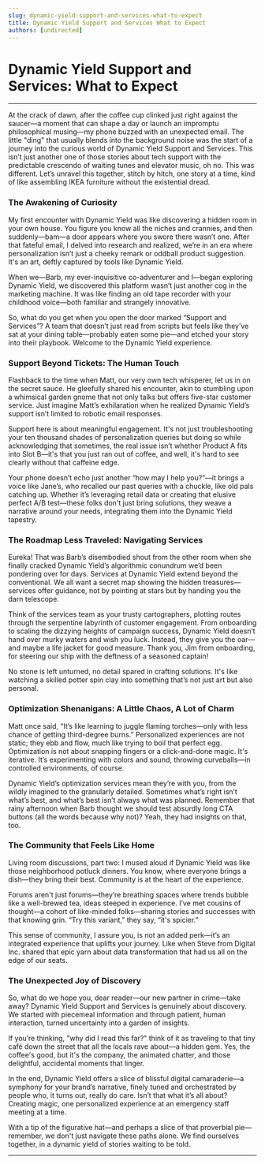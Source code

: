 ```yaml
---
slug: dynamic-yield-support-and-services-what-to-expect
title: Dynamic Yield Support and Services What to Expect
authors: [undirected]
---
```



# Dynamic Yield Support and Services: What to Expect

---

At the crack of dawn, after the coffee cup clinked just right against the saucer—a moment that can shape a day or launch an impromptu philosophical musing—my phone buzzed with an unexpected email. The little "ding" that usually blends into the background noise was the start of a journey into the curious world of Dynamic Yield Support and Services. This isn’t just another one of those stories about tech support with the predictable crescendo of waiting tunes and elevator music, oh no. This was different. Let’s unravel this together, stitch by hitch, one story at a time, kind of like assembling IKEA furniture without the existential dread.

### **The Awakening of Curiosity**

My first encounter with Dynamic Yield was like discovering a hidden room in your own house. You figure you know all the niches and crannies, and then suddenly—bam—a door appears where you swore there wasn’t one. After that fateful email, I delved into research and realized, we’re in an era where personalization isn’t just a cheeky remark or oddball product suggestion. It's an art, deftly captured by tools like Dynamic Yield.

When we—Barb, my ever-inquisitive co-adventurer and I—began exploring Dynamic Yield, we discovered this platform wasn’t just another cog in the marketing machine. It was like finding an old tape recorder with your childhood voice—both familiar and strangely innovative.

So, what do you get when you open the door marked “Support and Services”? A team that doesn’t just read from scripts but feels like they’ve sat at your dining table—probably eaten some pie—and etched your story into their playbook. Welcome to the Dynamic Yield experience.

### **Support Beyond Tickets: The Human Touch**

Flashback to the time when Matt, our very own tech whisperer, let us in on the secret sauce. He gleefully shared his encounter, akin to stumbling upon a whimsical garden gnome that not only talks but offers five-star customer service. Just imagine Matt’s exhilaration when he realized Dynamic Yield’s support isn’t limited to robotic email responses.

Support here is about meaningful engagement. It's not just troubleshooting your ten thousand shades of personalization queries but doing so while acknowledging that sometimes, the real issue isn’t whether Product A fits into Slot B—it's that you just ran out of coffee, and well, it's hard to see clearly without that caffeine edge.

Your phone doesn’t echo just another “how may I help you?”—it brings a voice like Jane’s, who recalled our past queries with a chuckle, like old pals catching up. Whether it’s leveraging retail data or creating that elusive perfect A/B test—these folks don't just bring solutions, they weave a narrative around your needs, integrating them into the Dynamic Yield tapestry.

### **The Roadmap Less Traveled: Navigating Services**

Eureka! That was Barb’s disembodied shout from the other room when she finally cracked Dynamic Yield’s algorithmic conundrum we’d been pondering over for days. Services at Dynamic Yield extend beyond the conventional. We all want a secret map showing the hidden treasures—services offer guidance, not by pointing at stars but by handing you the darn telescope.

Think of the services team as your trusty cartographers, plotting routes through the serpentine labyrinth of customer engagement. From onboarding to scaling the dizzying heights of campaign success, Dynamic Yield doesn’t hand over murky waters and wish you luck. Instead, they give you the oar—and maybe a life jacket for good measure. Thank you, Jim from onboarding, for steering our ship with the deftness of a seasoned captain!

No stone is left unturned, no detail spared in crafting solutions. It's like watching a skilled potter spin clay into something that’s not just art but also personal.

### **Optimization Shenanigans: A Little Chaos, A Lot of Charm**

Matt once said, “It’s like learning to juggle flaming torches—only with less chance of getting third-degree burns.” Personalized experiences are not static; they ebb and flow, much like trying to boil that perfect egg. Optimization is not about snapping fingers or a click-and-done magic. It's iterative. It’s experimenting with colors and sound, throwing curveballs—in controlled environments, of course.

Dynamic Yield’s optimization services mean they’re with you, from the wildly imagined to the granularly detailed. Sometimes what’s right isn’t what’s best, and what’s best isn’t always what was planned. Remember that rainy afternoon when Barb thought we should test absurdly long CTA buttons (all the words because why not)? Yeah, they had insights on that, too.

### **The Community that Feels Like Home**

Living room discussions, part two: I mused aloud if Dynamic Yield was like those neighborhood potluck dinners. You know, where everyone brings a dish—they bring their best. Community is at the heart of the experience.

Forums aren't just forums—they’re breathing spaces where trends bubble like a well-brewed tea, ideas steeped in experience. I’ve met cousins of thought—a cohort of like-minded folks—sharing stories and successes with that knowing grin. “Try this variant,” they say, “it's spicier.”

This sense of community, I assure you, is not an added perk—it’s an integrated experience that uplifts your journey. Like when Steve from Digital Inc. shared that epic yarn about data transformation that had us all on the edge of our seats.

### **The Unexpected Joy of Discovery**

So, what do we hope you, dear reader—our new partner in crime—take away? Dynamic Yield Support and Services is genuinely about discovery. We started with piecemeal information and through patient, human interaction, turned uncertainty into a garden of insights.

If you’re thinking, "why did I read this far?" think of it as traveling to that tiny café down the street that all the locals rave about—a hidden gem. Yes, the coffee's good, but it's the company, the animated chatter, and those delightful, accidental moments that linger.

In the end, Dynamic Yield offers a slice of blissful digital camaraderie—a symphony for your brand’s narrative, finely tuned and orchestrated by people who, it turns out, really do care. Isn’t that what it’s all about? Creating magic, one personalized experience at an emergency staff meeting at a time.

With a tip of the figurative hat—and perhaps a slice of that proverbial pie—remember, we don't just navigate these paths alone. We find ourselves together, in a dynamic yield of stories waiting to be told.

---
